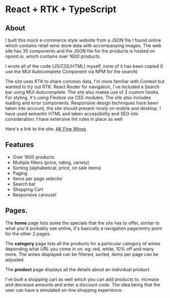 # React + RTK + TypeScript

## About

I built this mock e-commerce style website from a JSON file I found online which contains retail wine store data with accompanying images. The web site has 35 components and the JSON file for the products is hosted on npoint.io. which contains over 1600 products.

I wrote all of the code (JS/CSS/HTML) myself, none of it has been copied (I use the MUI Autocomplete Component via NPM for the search)

The site uses RTK to share common data, I'm more familiar with Context but wanted to try out RTK. React Router for navigation, I've included a Search bar using MUI Autocomplete. The site also makes use of 2 custom hooks. For styling, it's using Flexbox via CSS modules. The site also includes loading and error components. Responsive design techniques have been taken into account, the site should present nicely on mobile and desktop. I have used semantic HTML and taken accessibility and SEO into consideration. I have extensive lint rules in place as well

Here's a link to the site: <a href="https://ak-fine-wines-ts.netlify.app/">AK Fine Wines</a>

## Features

- Over 1600 products
- Multiple filters (price, rating, variety)
- Sorting (alphabetical, price, on sale items)
- Paging
- Items per page selector
- Search bar
- Shopping Cart
- Responsive carousel

## Pages.

The <b>home</b> page lists some the specials that the site has to offer, similar to what you'd probably see online, it's basically a navigation page/entry point for the other 2 pages.

The <b>category</b> page lists all the products for a particular category of wines depending what URL you come in on. eg: red, white, 10% off and many more. The wines displayed can be filtered, sorted, items per page can be adjusted.

The <b>product</b> page displays all the details about an individual product.

I've built a shopping cart as well which you can add products to, increase and decrease amounts and enter a discount code. The idea being that the user can have a simulated on-line shopping experience.
